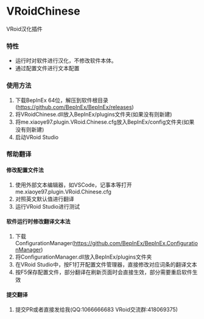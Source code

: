 # VRoidChinese
VRoid汉化插件

### 特性
- 运行时对软件进行汉化，不修改软件本体。
- 通过配置文件进行文本配置

### 使用方法
1. 下载BepInEx 64位，解压到软件根目录(https://github.com/BepInEx/BepInEx/releases)
2. 将VRoidChinese.dll放入BepInEx/plugins文件夹(如果没有则新建)
3. 将me.xiaoye97.plugin.VRoid.Chinese.cfg放入BepInEx/config文件夹(如果没有则新建)
4. 启动VRoid Studio

### 帮助翻译
#### 修改配置文件法
1. 使用外部文本编辑器，如VSCode，记事本等打开me.xiaoye97.plugin.VRoid.Chinese.cfg
2. 对照英文默认值进行翻译
3. 运行VRoid Studio进行测试

#### 软件运行时修改翻译文本法
1. 下载ConfigurationManager(https://github.com/BepInEx/BepInEx.ConfigurationManager)
2. 将ConfigurationManager.dll放入BepInEx/plugins文件夹
3. 在VRoid Studio中，按F1打开配置文件管理器，直接修改对应词条的翻译文本
4. 按F5保存配置文件，部分翻译在刷新页面时会直接生效，部分需要重启软件生效

#### 提交翻译
1. 提交PR或者直接发给我(QQ:1066666683 VRoid交流群:418069375)